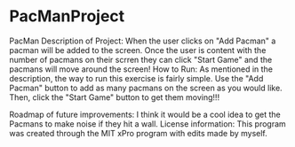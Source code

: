 # PacManProject
PacMan
Description of Project: When the user clicks on "Add Pacman" a pacman will be added to the screen. Once the user is content with the number of pacmans on their scrren
they can click "Start Game" and the pacmans will move around the screen!
How to Run: As mentioned in the description, the way to run this exercise is fairly simple. Use the "Add Pacman" button to add as many pacmans on the screen
as you would like. Then, click the "Start Game" button to get them moving!!!

Roadmap of future improvements: I think it would be a cool idea to get the Pacmans to make noise if they hit a wall.
License information: This program was created through the MIT xPro program with edits made by myself. 
